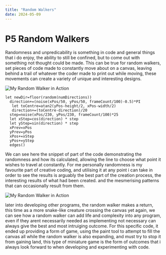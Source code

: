 ```yaml
---
title: "Random Walkers"
date: 2024-05-09
---
```


# P5 Random Walkers
Randomness and unpredicability is something in code and general things that i do enjoy, the ability to still be confined, but to come out with something not thought could be made.
This can be true for random walkers, set pieces of code made to constantly move about on a canvas, leaving behind a trail of whatever the coder made to print out while moving,
these movements can create a variety of unique and interesting designs.

![My Random Walker in Action](/My-coding-blog/images/random-walker.png)


```
let newDir=floor(random(numDirections))
  direction+=(noise(xPos/50, yPos/50, frameCount/100)-0.5)*PI
   let toCentre=atan2(yPos-height/2, xPos-width/2)
   direction+=(toCentre-direction)/20
  step=noise(xPos/230, yPos/230, frameCount/100)*25
  let xStep=cos(direction) * step
  let yStep=sin(direction) * step
  xPrev=xPos
  yPrev=yPos
  xPos+=xStep
  yPos+=yStep
  edges()
```
We can see here the snippet of part of the code demonstrating the randomness and how its calculated, allowing the line to choose what point it wishes to travel at constantly.
For me personally randomness is my favourite part of creative coding, and utilising it at any point i can take in order to see the results is arguably the best part of the creation process, the interesting results
of what had been created. and the mesmerising patterns that can occasionally result from them.

![My Random Walker in Action](/My-coding-blog/images/snakegametest.png)

later into developing other programs, the random walker makes a return, this time as a more snake-like creature crossing the canvas yet again, we can see how a random walker can add life and complexity into any program, even if 
they arent necessarily needed as implementing not necessary can always give the best and most intruiging outcome. For this specific code, it ended up providing a form of game, using the paint tool to attempt to fill the canvas
all while the random walker is also expanding, and must try to stop it from gaining land, this type of miniature game is the form of outcomes that i always look forward to when developing and experimenting with code.
